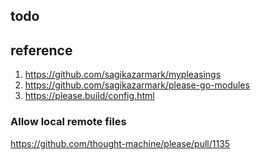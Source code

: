 ## todo


## reference
1. https://github.com/sagikazarmark/mypleasings
2. https://github.com/sagikazarmark/please-go-modules
3. https://please.build/config.html


### Allow local remote files
https://github.com/thought-machine/please/pull/1135